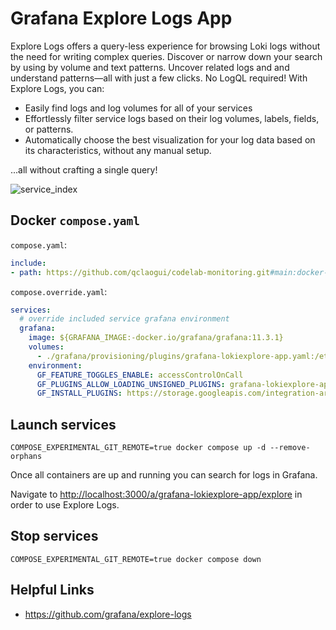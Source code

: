 # Grafana Explore Logs App

Explore Logs offers a query-less experience for browsing Loki logs without the need for writing complex queries. Discover or narrow down your search by using by volume and text patterns. Uncover related logs and and understand patterns—all with just a few clicks. No LogQL required! With Explore Logs, you can:

- Easily find logs and log volumes for all of your services
- Effortlessly filter service logs based on their log volumes, labels, fields, or patterns.
- Automatically choose the best visualization for your log data based on its characteristics, without any manual setup.

...all without crafting a single query!

![service_index](https://github.com/grafana/explore-logs/raw/main/src/img/service_index.png)

## Docker `compose.yaml`

`compose.yaml`:

```yaml
include:
- path: https://github.com/qclaogui/codelab-monitoring.git#main:docker-compose/monolithic-mode/logs/compose.yaml

```

`compose.override.yaml`:

```yaml
services:
  # override included service grafana environment
  grafana:
    image: ${GRAFANA_IMAGE:-docker.io/grafana/grafana:11.3.1}
    volumes:
      - ./grafana/provisioning/plugins/grafana-lokiexplore-app.yaml:/etc/grafana/provisioning/plugins/grafana-lokiexplore-app.yaml
    environment:
      GF_FEATURE_TOGGLES_ENABLE: accessControlOnCall
      GF_PLUGINS_ALLOW_LOADING_UNSIGNED_PLUGINS: grafana-lokiexplore-app
      GF_INSTALL_PLUGINS: https://storage.googleapis.com/integration-artifacts/grafana-lokiexplore-app/grafana-lokiexplore-app-latest.zip;grafana-lokiexplore-app

```

## Launch services

```shell
COMPOSE_EXPERIMENTAL_GIT_REMOTE=true docker compose up -d --remove-orphans
```

Once all containers are up and running you can search for logs in Grafana.

Navigate to <http://localhost:3000/a/grafana-lokiexplore-app/explore> in order to use Explore Logs.

## Stop services

```shell
COMPOSE_EXPERIMENTAL_GIT_REMOTE=true docker compose down
```

## Helpful Links

- <https://github.com/grafana/explore-logs>
